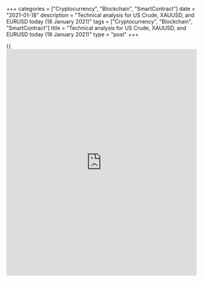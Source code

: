 +++
categories = ["Cryptocurrency", "Blockchain", "SmartContract"]
date = "2021-01-18"
description = "Technical analysis for US Crude, XAUUSD, and EURUSD today (18 January 2021)"
tags = ["Cryptocurrency", "Blockchain", "SmartContract"]
title = "Technical analysis for US Crude, XAUUSD, and EURUSD today (18 January 2021)"
type = "post"
+++

{{<iframe id="large-banner" src="https://www.bounty.group/#slide=20.0" width="100%" height="600" scrolling="no" style="border: 0px solid rgb(216, 221, 230); border-radius: 3px;">}}

2021-01-18

2021-01-18

Short-term forecast for oil, gold, and EURUSD for 18.01.2021Alex
Rodionov

I welcome my fellow traders! I have made a price forecast for US Crude,
XAUUSD, and EURUSD using a combination of margin zones methodology and
technical analysis. Based on the market analysis, I suggest entry
signals for intraday traders.

Gold price continues to trade in the accumulation zone [1859 - 1816].

The article covers the following subjects:

## Oil price forecast for today: USCrude analysis

Oil is trying to consolidate below the local low of last week at 52.27
in the medium-term chart. If the bears succeed, then a pattern to work
in correction with the target at the trend key support  [49.39 - 48.94]
will be formed.

The short-term oil trend is up. Today traders are trying to correct the
price down to the trend key support [51.66 - 51.43].

Last week, Additional Zone [52.79 - 52.68] was broken out. This week, we
can expect the correction to continue. In this regard, sell oil in the
resistance [53.04 - 52.93] according to the pattern with the target at
the day's low + Intermediary Zone.

It will be relevant to buy oil after the IZ test or after the price
consolidates above the Additional Zone [53.04 - 52.93].

### [USCrude][1] trading ideas for today:

  1. Sell according to the pattern in Additional Zone [53.04 - 52.93]. TakeProfit: 51.84, Intermediary Zone [51.66 - 51.43]. StopLoss: according to the pattern rules.

  2. Buy according to the pattern in Intermediary Zone [51.66 - 51.43]. TakeProfit: 53.88. StopLoss: according to the pattern rules.

* * *

## Gold price forecast for today: XAUUSD analysis

Gold price continues to trade in the accumulation zone [1859 - 1816].
Today, at the market open, we saw a false breakout of last week's low.

For a buy signal to appear, the resistance of 1859 should be broken out.
To form a sell signal, the price should be fixed below the level of
1816.

The short-term is down. The Gold Zone has been reached today [1809 -
1804]. This was followed by traders' reaction and the closing of large
sales. Now the price is trading in the correction with the target at the
Intermediary Zone [1857 - 1852].

After the IZ test, observe the traders' reaction, and if a sell pattern
appears, sell the precious metal with a target at the week's low.

Otherwise, if the price closes above the IZ at the US session, the
short-term trend will reverse up. Enter gold purchases with a target to
the upper Target Zone [1912 - 1902].

### [XAUUSD][2] trading ideas for today:

Open medium-term buy positions according to the pattern [1859.2 -
1816.9]. TakeProfit: Target Zone 2 [2005.8 - 1994.3]. StopLoss:
according to the pattern rules.

* * *

## Euro/Dollar forecast for today: EURUSD analysis

Last week, traders tested the key support of the euro medium-term
uptrend [1.2165 - 1.2146]. They also closed the gap that was formed
between December 11 and 14.

According to the chart, the price consolidated below the Target Zone at
the US session. One more similar consolidation is required to reverse
down the medium-term trend.

EURUSD price successfully reached Gold Zone [1.2073 - 1.2064]. The
short-term is down. For a further fall, traders need to break out the GZ
and consolidate below. In this case, the target will be Target Zone 2
[1.1981 - 1.1962].

If the correction starts to develop from the current prices, enter sales
at the strong resistance. Additional Zone [1.2108 - 1.2104] and
Intermediary Zone [1.2152 - 1.2144] are among the strong resistances at
the moment. Focus on the low of the day as a sales target.

### [EURUSD][3] trading ideas for today:

  1. Sell according to the pattern in Additional Zone [1.2108 - 1.2104]. TakeProfit: 1.2065. StopLoss: according to the pattern rules.

  2. Sell according to the pattern in Intermediary Zone [1.2152 - 1.2144]. TakeProfit: 1.2065. StopLoss: according to the pattern rules.

* * *

P.S. Did you like my article? Share it in social networks: it will be
the best “thank you" :)

Ask me questions and comment below. I’ll be glad to answer your
questions and give necessary explanations.

 **Useful links:**

  * I recommend trying to trade with a reliable broker [here][4]. The system allows you to trade by yourself or copy successful traders from all across the globe.
  * Use my promo-code BLOG for getting deposit bonus 50% on LiteForex platform. Just enter this code in the appropriate field while [depositing][5] your trading account.
  * Telegram chat for traders: <t.me/liteforexengchat>. We are sharing the signals and trading experience
  * Telegram channel with high-quality analytics, Forex reviews, training articles, and other useful things for traders <t.me/liteforex>

## Price chart of XAUUSD in real time mode

The content of this article reflects the author’s opinion and does not
necessarily reflect the official position of LiteForex. The material
published on this page is provided for informational purposes only and
should not be considered as the provision of investment advice for the
purposes of Directive 2004/39/EC.

Rate this article:

{{value}}

( {{count}} {{title}} )

   1. my.liteforex.com/trading?type=oil
   2. my.liteforex.com/trading/chart?symbol=XAUUSD&returnUrl=true
   3. my.liteforex.com/trading/chart?symbol=EURUSD&returnUrl=true
   4. my.liteforex.com/?category=analysts-opinions&slug=short-term-forecast-for-oil-gold-and-eurusd-for-18012021&openPopup=%2Fregistration%2Fpopup&utm_source=blog&utm_medium=article&utm_campaign=bonus
   5. my.liteforex.com/deposit/?category=analysts-opinions&slug=short-term-forecast-for-oil-gold-and-eurusd-for-18012021&promo_code=BLOG&utm_source=blog&utm_medium=article&utm_campaign=bonus